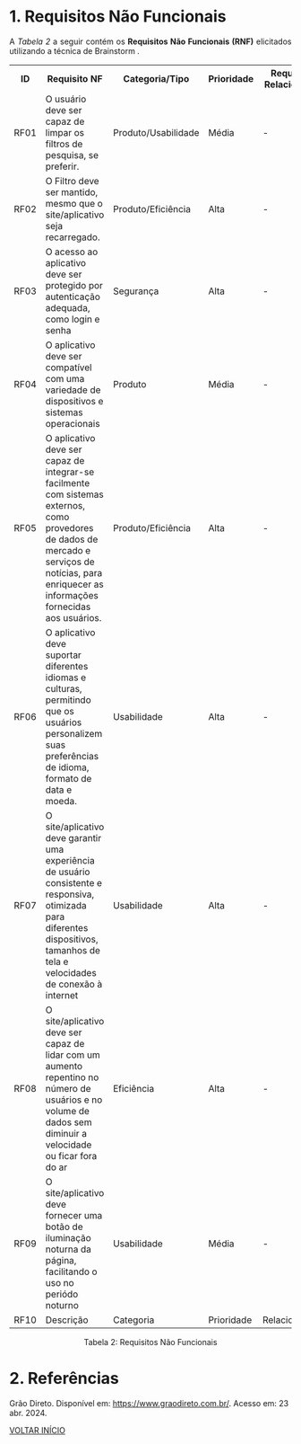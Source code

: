 # 1. Requisitos Não Funcionais

<p align="justify">A <i>Tabela 2</i> a seguir contém os <b>Requisitos Não Funcionais (RNF)</b> elicitados utilizando a técnica de Brainstorm .</p>

<table>
<!-- Lista Inicio -->
  <tr>
    <th>ID</th>
    <th>Requisito NF</th>
    <th>Categoria/Tipo</th>
    <th>Prioridade</th>
    <th>Requisitos Relacionados</th>
  </tr>
  <!-- Lista Fim -->

  <!-- Lista Inicio -->
  <tr>
    <td>RF01</td>
    <td>O usuário deve ser capaz de limpar os filtros de pesquisa, se preferir.</td>
    <td>Produto/Usabilidade</td>
    <td>Média</td>
    <td>-</td>
  </tr>
  <!-- Lista Fim -->

  <!-- Lista Inicio -->
  <tr>
    <td>RF02</td>
    <td>O Filtro deve ser mantido, mesmo que o site/aplicativo seja recarregado.</td>
    <td>Produto/Eficiência</td>
    <td>Alta</td>
    <td>-</td>
  </tr>
  <!-- Lista Fim -->

  <!-- Lista Inicio -->
  <tr>
    <td>RF03</td>
    <td>O acesso ao aplicativo deve ser protegido por autenticação adequada, como login e senha</td>
    <td>Segurança</td>
    <td>Alta</td>
    <td>-</td>
  </tr>
  <!-- Lista Fim -->

 <!-- Lista Inicio -->
  <tr>
    <td>RF04</td>
    <td>O aplicativo deve ser compatível com uma variedade de dispositivos e sistemas operacionais</td>
    <td>Produto</td>
    <td>Média</td>
    <td>-</td>
  </tr>
  <!-- Lista Fim -->

   <!-- Lista Inicio -->
  <tr>
    <td>RF05</td>
    <td>O aplicativo deve ser capaz de integrar-se facilmente com sistemas externos, como provedores de dados de mercado e serviços de notícias, para enriquecer as informações fornecidas aos usuários.</td>
    <td>Produto/Eficiência</td>
    <td>Alta</td>
    <td>-</td>
  </tr>
  <!-- Lista Fim -->

 <!-- Lista Inicio -->
  <tr>
    <td>RF06</td>
    <td>O aplicativo deve suportar diferentes idiomas e culturas, permitindo que os usuários personalizem suas preferências de idioma, formato de data e moeda.</td>
    <td>Usabilidade</td>
    <td>Alta</td>
    <td>-</td>
  </tr>
  <!-- Lista Fim -->

   <!-- Lista Inicio -->
  <tr>
    <td>RF07</td>
    <td>O site/aplicativo deve garantir uma experiência de usuário consistente e responsiva, otimizada para diferentes dispositivos, tamanhos de tela e velocidades de conexão à internet</td>
    <td>Usabilidade</td>
    <td>Alta</td>
    <td>-</td>
  </tr>
  <!-- Lista Fim -->

   <!-- Lista Inicio -->
  <tr>
    <td>RF08</td>
    <td>O site/aplicativo deve ser capaz de lidar com um aumento repentino no número de usuários e no volume de dados sem diminuir a velocidade ou ficar fora do ar</td>
    <td>Eficiência</td>
    <td>Alta</td>
    <td>-</td>
  </tr>
  <!-- Lista Fim -->

   <!-- Lista Inicio -->
  <tr>
    <td>RF09</td>
    <td>O site/aplicativo deve fornecer uma botão de iluminação noturna da página, facilitando o uso no periódo noturno</td>
    <td>Usabilidade</td>
    <td>Média</td>
    <td>-</td>
  </tr>
  <!-- Lista Fim -->

   <!-- Lista Inicio -->
  <tr>
    <td>RF10</td>
    <td>Descrição</td>
    <td>Categoria</td>
    <td>Prioridade</td>
    <td>Relacionamnto</td>
  </tr>
  <!-- Lista Fim -->
</table>



<div style="text-align: center">
<p>Tabela 2: Requisitos Não Funcionais</p>
</div>

# 2. Referências

Grão Direto. Disponível em: <https://www.graodireto.com.br/>. Acesso em: 23 abr. 2024.

<a href="../README.md">VOLTAR INÍCIO</a>
